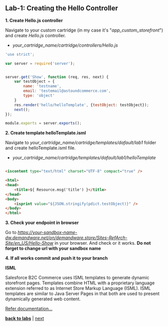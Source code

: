 ## Lab-1: Creating the Hello Controller

**1. Create Hello.js controller**

Navigate to your custom cartridge (in my case it's "*app_custom_storefront*") and create *Hello.js* controller.

- *your_cartridge_name/cartridge/controllers/Hello.js*

```javascript
'use strict';

var server = require('server');


server.get('Show', function (req, res, next) {
    var testObject = {
        name: 'testname',
        email: 'testemail@astoundcommerce.com',
        type: 'object'
    }
    res.render('hello/helloTemplate', {testObject: testObject});
    next();
});

module.exports = server.exports();
```



**2. Create template helloTemplate.isml**

Navigate to *your_cartridge_name/cartridge/templates/dafault/lab1* folder and create helloTemplate.isml file.

- *your_cartridge_name/cartridge/templates/dafault/lab1/helloTemplate*

```html

<iscontent type="text/html" charset="UTF-8" compact="true" />

<html>
<head>
    <title>${ Resource.msg('title') }</title>
</head>
<body>
    <isprint value="${JSON.stringify(pdict.testObject)}" />
</body>
</html>
```

**3. Check your endpoint in browser**

Go to *https://your-sandbox-name-dw.demandware.net/on/demandware.store/Sites-RefArch-Site/en_US/Hello-Show* in your browser. And check or it works.
**Do not forget to change url with your sandbox name**

**4. If all works commit and push it to your branch**


**ISML**

Salesforce B2C Commerce uses ISML templates to generate dynamic storefront pages. 
Templates combine HTML with a proprietary language extension referred to as Internet Store Markup Language (ISML). 
ISML templates are similar to Java Server Pages in that both are used to present dynamically generated web content.

[Refer documentation...](https://documentation.b2c.commercecloud.salesforce.com/DOC1/index.jsp?topic=%2Fcom.demandware.dochelp%2FDWAPI%2Fscriptapi%2Fhtml%2Fapi%2Fclass_dw_web_HttpParameterMap.html)

[**back to labs**](../README.md) | [next](../lab-2/readme.md)
